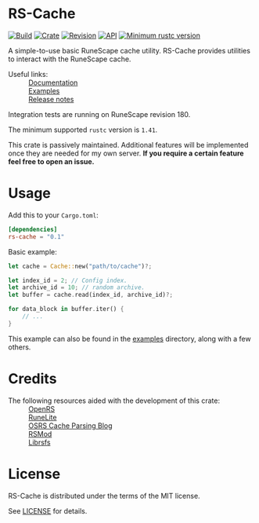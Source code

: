 # RS-Cache
[![Build](https://github.com/jimvdl/rs-cache/workflows/build/badge.svg)](https://github.com/jimvdl/rs-cache)
[![Crate](https://img.shields.io/crates/v/rs-cache)](https://crates.io/crates/rs-cache)
[![Revision](https://img.shields.io/badge/RuneScape-180-blue)]()
[![API](https://docs.rs/rs-cache/badge.svg)](https://docs.rs/rs-cache)
[![Minimum rustc version](https://img.shields.io/badge/rustc-1.41%2B-yellow)](https://blog.rust-lang.org/2020/01/30/Rust-1.41.0.html)

A simple-to-use basic RuneScape cache utility. RS-Cache provides utilities to interact with the RuneScape cache.

Useful links:\
&nbsp;&nbsp;&nbsp;&nbsp;&nbsp;&nbsp;<img src="https://oldschool.runescape.wiki/images/thumb/7/74/Water_rune_detail.png/800px-Water_rune_detail.png?4e790" width="10"> &nbsp;[Documentation](https://docs.rs/rs-cache)\
&nbsp;&nbsp;&nbsp;&nbsp;&nbsp;&nbsp;<img src="https://oldschool.runescape.wiki/images/thumb/e/ef/Nature_rune_detail.png/800px-Nature_rune_detail.png?a062f" width="10"> &nbsp;[Examples](https://github.com/jimvdl/rs-cache/tree/master/examples)\
&nbsp;&nbsp;&nbsp;&nbsp;&nbsp;&nbsp;<img src="https://oldschool.runescape.wiki/images/thumb/5/5d/Fire_rune_detail.png/800px-Fire_rune_detail.png?07ed5" width="10"> &nbsp;[Release notes](https://github.com/jimvdl/rs-cache/releases)

Integration tests are running on RuneScape revision 180.

The minimum supported `rustc` version is `1.41`.

This crate is passively maintained. Additional features will be implemented once they are needed for my own server.
__If you require a certain feature feel free to open an issue.__

# Usage

Add this to your `Cargo.toml`:

```toml
[dependencies]
rs-cache = "0.1"
```

Basic example:
```rust
let cache = Cache::new("path/to/cache")?;

let index_id = 2; // Config index.
let archive_id = 10; // random archive.
let buffer = cache.read(index_id, archive_id)?;

for data_block in buffer.iter() {
    // ...
}
```
This example can also be found in the [examples](https://github.com/jimvdl/rs-cache/tree/master/examples) directory, along with a few others.

# Credits

The following resources aided with the development of this crate:\
&nbsp;&nbsp;&nbsp;&nbsp;&nbsp;&nbsp;<img src="https://oldschool.runescape.wiki/images/thumb/d/dc/Cosmic_rune_detail.png/800px-Cosmic_rune_detail.png?734d1" width="10"> &nbsp;[OpenRS](https://www.rune-server.ee/runescape-development/rs-503-client-server/downloads/312510-openrs-cache-library.html)\
&nbsp;&nbsp;&nbsp;&nbsp;&nbsp;&nbsp;<img src="https://oldschool.runescape.wiki/images/thumb/f/f3/Air_rune_detail.png/800px-Air_rune_detail.png?b7f49" width="10"> &nbsp;[RuneLite](https://runelite.net/)\
&nbsp;&nbsp;&nbsp;&nbsp;&nbsp;&nbsp;<img src="https://oldschool.runescape.wiki/images/thumb/0/0f/Law_rune_detail.png/800px-Law_rune_detail.png?dc1f3" width="10"> &nbsp;[OSRS Cache Parsing Blog](https://www.osrsbox.com/blog/2018/07/26/osrs-cache-research-extract-cache-definitions/)\
&nbsp;&nbsp;&nbsp;&nbsp;&nbsp;&nbsp;<img src="https://oldschool.runescape.wiki/images/thumb/a/ae/Chaos_rune_detail.png/800px-Chaos_rune_detail.png?0d8cb" width="10"> &nbsp;[RSMod](https://github.com/Tomm0017/rsmod)\
&nbsp;&nbsp;&nbsp;&nbsp;&nbsp;&nbsp;<img src="https://oldschool.runescape.wiki/images/thumb/8/8b/Soul_rune_detail.png/800px-Soul_rune_detail.png?75ada" width="10"> &nbsp;[Librsfs](https://github.com/Velocity-/librsfs)

# License
RS-Cache is distributed under the terms of the MIT license.

See [LICENSE](LICENSE) for details.